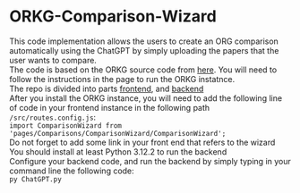 # ORKG-Comparison-Wizard
This code implementation allows the users to create an ORG comparison automatically using the ChatGPT by simply uploading the papers that the user wants to compare.<br>
The code is based on the ORKG source code from <a href="https://gitlab.com/TIBHannover/orkg/orkg-frontend/">here</a>. You will need to follow the instructions in the page to run the ORKG instatnce. <br>
The repo is divided into parts <a href="https://github.com/Webo1980/ORKG-Comparison-Wizard/tree/main/frontend/">frontend</a>, and <a href="https://github.com/Webo1980/ORKG-Comparison-Wizard/tree/main/backend/">backend</a><br>
After you install the ORKG instance, you will need to add the following line of code in your frontend instance in the following path ```/src/routes.config.js```: <br>
```import ComparisonWizard from 'pages/Comparisons/ComparisonWizard/ComparisonWizard';```<br>
Do not forget to add some link in your front end that refers to the wizard<br>
You should install at least Python 3.12.2 to run the backend<br>
Configure your backend code, and run the backend by simply typing in your command line the following code:<br>
```py ChatGPT.py```
